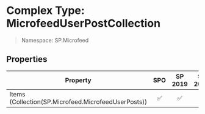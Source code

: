 # Complex Type: MicrofeedUserPostCollection

> Namespace: SP.Microfeed

## Properties

Property | SPO | SP 2019 | SP 2016 | SP 2013
----------|:---:|:-------:|:-------:|:-------:
Items (Collection(SP.Microfeed.MicrofeedUserPosts)) | ✅ | ✅ | ✅ | ✅